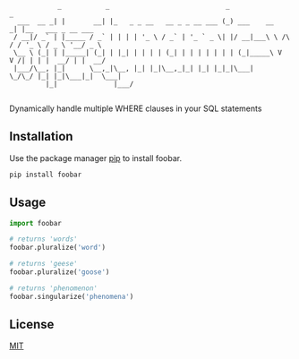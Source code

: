 ```
            _           _                             _                   _                   
  ___  __ _| |       __| |_   _ _ __   __ _ _ __ ___ (_) ___    __      _| |__   ___ _ __ ___ 
 / __|/ _` | |_____ / _` | | | | '_ \ / _` | '_ ` _ \| |/ __|___\ \ /\ / / '_ \ / _ \ '__/ _ \
 \__ \ (_| | |_____| (_| | |_| | | | | (_| | | | | | | | (_|_____\ V  V /| | | |  __/ | |  __/
 |___/\__, |_|      \__,_|\__, |_| |_|\__,_|_| |_| |_|_|\___|     \_/\_/ |_| |_|\___|_|  \___|
         |_|              |___/                                                               
                                     
```

Dynamically handle multiple WHERE clauses in your SQL statements

## Installation

Use the package manager [pip](https://pip.pypa.io/en/stable/) to install foobar.

```bash
pip install foobar
```

## Usage

```python
import foobar

# returns 'words'
foobar.pluralize('word')

# returns 'geese'
foobar.pluralize('goose')

# returns 'phenomenon'
foobar.singularize('phenomena')
```

## License

[MIT](https://choosealicense.com/licenses/mit/)
